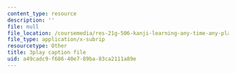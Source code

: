 ```yaml
---
content_type: resource
description: ''
file: null
file_location: /coursemedia/res-21g-506-kanji-learning-any-time-any-place-for-japanese-vi-spring-2021/a49cadc9f68640e789ba83ca2111a89e_TdcQPpHF5bo.srt
file_type: application/x-subrip
resourcetype: Other
title: 3play caption file
uid: a49cadc9-f686-40e7-89ba-83ca2111a89e
---
```

